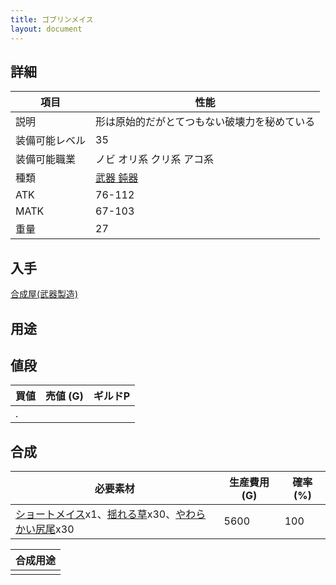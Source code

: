 ```yaml
---
title: ゴブリンメイス
layout: document
---
```

## 詳細


|項目|性能|
|---|---|
|説明|形は原始的だがとてつもない破壊力を秘めている|
|装備可能レベル|35|
|装備可能職業|ノビ オリ系 クリ系 アコ系|
|種類|[武器 鈍器](武器(鈍器))|
|ATK|76-112|
|MATK|67-103|
|重量|27|

## 入手

[合成屋(武器製造)](合成屋(武器製造))

## 用途


## 値段


|買値|売値 (G)|ギルドP|
|---|---|---|
|.|||

## 合成


|必要素材|生産費用 (G)|確率 (%)|
|---|---|---|
|[ショートメイス](ショートメイス)x1、[揺れる草](揺れる草)x30、[やわらかい尻尾](やわらかい尻尾)x30|5600|100|


|合成用途|
|---|
||